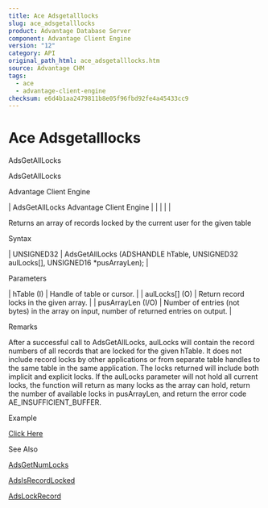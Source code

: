 ```yaml
---
title: Ace Adsgetalllocks
slug: ace_adsgetalllocks
product: Advantage Database Server
component: Advantage Client Engine
version: "12"
category: API
original_path_html: ace_adsgetalllocks.htm
source: Advantage CHM
tags:
  - ace
  - advantage-client-engine
checksum: e6d4b1aa2479811b8e05f96fbd92fe4a45433cc9
---
```


# Ace Adsgetalllocks

AdsGetAllLocks

AdsGetAllLocks

Advantage Client Engine

| AdsGetAllLocks  Advantage Client Engine |  |  |  |  |

Returns an array of records locked by the current user for the given table

Syntax

| UNSIGNED32 | AdsGetAllLocks (ADSHANDLE hTable,  UNSIGNED32 aulLocks[],  UNSIGNED16 \*pusArrayLen); |

Parameters

| hTable (I) | Handle of table or cursor. |
| aulLocks[] (O) | Return record locks in the given array. |
| pusArrayLen (I/O) | Number of entries (not bytes) in the array on input, number of returned entries on output. |

Remarks

After a successful call to AdsGetAllLocks, aulLocks will contain the record numbers of all records that are locked for the given hTable. It does not include record locks by other applications or from separate table handles to the same table in the same application. The locks returned will include both implicit and explicit locks. If the aulLocks parameter will not hold all current locks, the function will return as many locks as the array can hold, return the number of available locks in pusArrayLen, and return the error code AE\_INSUFFICIENT\_BUFFER.

Example

[Click Here](ace_examples.md#adsgetalllocksexample)

See Also

[AdsGetNumLocks](ace_adsgetnumlocks.md)

[AdsIsRecordLocked](ace_adsisrecordlocked.md)

[AdsLockRecord](ace_adslockrecord.md)
